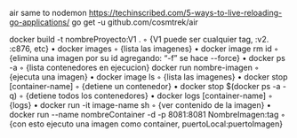 air same to nodemon 
https://techinscribed.com/5-ways-to-live-reloading-go-applications/
go get -u github.com/cosmtrek/air

docker build -t nombreProyecto:V1 .
◦ {V1 puede ser cualquier tag, :v2. :c876, etc}
• docker images 
◦ {lista las imagenes}
• docker image rm id
◦ {elimina una imagen por su id  agregando: “-f” se hace --force}
• docker ps -a 
◦ {lista contenedores en ejecucion}
docker run nombre-imagen
◦ {ejecuta una imagen}
• docker image ls
◦ {lista las imagenes}
• docker stop [container-name]
◦ {detiene un contenedor}
• docker stop $(docker ps -a -q) 
◦ {detiene todos los contenedores}
• docker logs [container-name]
◦ {logs}
• docker run -it image-name sh
◦ {ver contenido de la imagen}
• docker run --name nombreContainer -d -p 8081:8081 NombreImagen:tag
◦ {con esto ejecuto una imagen como container,  puertoLocal:puertoImagen}